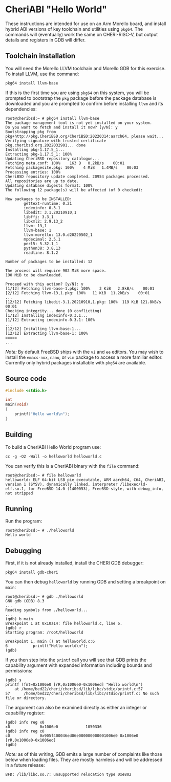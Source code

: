 # CheriABI "Hello World"

These instructions are intended for use on an Arm Morello board, and install
hybrid ABI versions of key toolchain and utilities using `pkg64`.
The commands will (eventually) work the same on CHERI-RISC-V, but output
details and registers in GDB will differ.

## Toolchain installation

You will need the Morello LLVM toolchain and Morello GDB for this
exercise. To install LLVM, use the command:

```pkg64 install llvm-base```

If this is the first time you are using `pkg64` on this system, you will
be prompted to bootstrap the `pkg` package before the package database
is downloaded and you are prompted to confirm before installing `llvm`
and its dependencies:

```
root@cheribsd:~ # pkg64 install llvm-base
The package management tool is not yet installed on your system.
Do you want to fetch and install it now? [y/N]: y
Bootstrapping pkg from pkg+http://pkg.CheriBSD.org/CheriBSD:20220314:aarch64, please wait...
Verifying signature with trusted certificate pkg.cheribsd.org.2022032901... done
Installing pkg-1.17.5_1...
Extracting pkg-1.17.5_1: 100%
Updating CheriBSD repository catalogue...
Fetching meta.conf: 100%    163 B   0.2kB/s    00:01
Fetching packagesite.pkg: 100%    4 MiB   1.4MB/s    00:03
Processing entries: 100%
CheriBSD repository update completed. 20954 packages processed.
All repositories are up to date.
Updating database digests format: 100%
The following 12 package(s) will be affected (of 0 checked):

New packages to be INSTALLED:
        gettext-runtime: 0.21
        indexinfo: 0.3.1
        libedit: 3.1.20210910,1
        libffi: 3.3_1
        libxml2: 2.9.13_2
        llvm: 13,1
        llvm-base: 1
        llvm-morello: 13.0.d20220502_1
        mpdecimal: 2.5.1
        perl5: 5.32.1_1
        python38: 3.8.13
        readline: 8.1.2

Number of packages to be installed: 12

The process will require 902 MiB more space.
190 MiB to be downloaded.

Proceed with this action? [y/N]: y
[1/12] Fetching llvm-base-1.pkg: 100%    3 KiB   2.8kB/s    00:01
[2/12] Fetching llvm-13,1.pkg: 100%   11 KiB  11.2kB/s    00:01
...
[12/12] Fetching libedit-3.1.20210910,1.pkg: 100%  119 KiB 121.8kB/s    00:01
Checking integrity... done (0 conflicting)
[1/12] Installing indexinfo-0.3.1...
[1/12] Extracting indexinfo-0.3.1: 100%
...
[12/12] Installing llvm-base-1...
[12/12] Extracting llvm-base-1: 100%
=====
...

```

*Note:* By default FreeBSD ships with the `vi` and `ee` editors. You may
wish to install the `emacs-nox`, `nano`, or `vim` package to access a
more familiar editor. Currently only hybrid packages installable with
`pkg64` are available.

## Source code

```C
#include <stdio.h>

int
main(void)
{
	printf("Hello world\n");
}
```

## Building

To build a CheriABI Hello World program use:

```cc -g -O2 -Wall -o helloworld helloworld.c```

You can verify this is a CheriABI binary with the `file` command:

```
root@cheribsd:~ # file helloworld
helloworld: ELF 64-bit LSB pie executable, ARM aarch64, C64, CheriABI, version 1 (SYSV), dynamically linked, interpreter /libexec/ld-elf.so.1, for FreeBSD 14.0 (1400053), FreeBSD-style, with debug_info, not stripped
```

## Running

Run the program:

```
root@cheribsd:~ # ./helloworld
Hello world
```

## Debugging

First, if it is not already installed, install the CHERI GDB debugger:

```pkg64 install gdb-cheri```

You can then debug `helloworld` by running GDB and setting a breakpoint
on `main`:

```
root@cheribsd:~ # gdb ./helloworld
GNU gdb (GDB) 8.3
...
Reading symbols from ./helloworld...
...
(gdb) b main
Breakpoint 1 at 0x10a14: file helloworld.c, line 6.
(gdb) r
Starting program: /root/helloworld

Breakpoint 1, main () at helloworld.c:6
6           printf("Hello world\n");
(gdb) 
```

If you then step into the `printf` call you will see that GDB prints
the capability argument with expanded information including bounds and
permissions:

```
(gdb) s
printf (fmt=0x1006e0 [rR,0x1006e0-0x1006ed] "Hello world\n")
    at /home/bed22/cheri/cheribsd/lib/libc/stdio/printf.c:57
57      /home/bed22/cheri/cheribsd/lib/libc/stdio/printf.c: No such file or directory.
```
The argument can also be examined directly as either an integer or capability register:
```
(gdb) info reg x0
x0             0x1006e0            1050336
(gdb) info reg c0
c0             0x905f400046ed06e000000000001006e0 0x1006e0 [rR,0x1006e0-0x1006ed]
(gdb)
```

*Note:* as of this writing, GDB emits a large number of complaints like
those below when loading files. They are mostly harmless and will be
addressed in a future release:

```
BFD: /lib/libc.so.7: unsupported relocation type 0xe802
```
